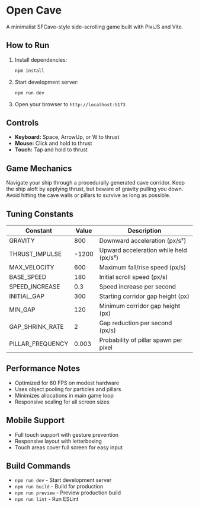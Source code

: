 # Open Cave

A minimalist SFCave-style side-scrolling game built with PixiJS and Vite.

## How to Run

1. Install dependencies:
   ```bash
   npm install
   ```

2. Start development server:
   ```bash
   npm run dev
   ```

3. Open your browser to `http://localhost:5173`

## Controls

- **Keyboard:** Space, ArrowUp, or W to thrust
- **Mouse:** Click and hold to thrust
- **Touch:** Tap and hold to thrust

## Game Mechanics

Navigate your ship through a procedurally generated cave corridor. Keep the ship aloft by applying thrust, but beware of gravity pulling you down. Avoid hitting the cave walls or pillars to survive as long as possible.

## Tuning Constants

| Constant | Value | Description |
|----------|-------|-------------|
| GRAVITY | 800 | Downward acceleration (px/s²) |
| THRUST_IMPULSE | -1200 | Upward acceleration while held (px/s²) |
| MAX_VELOCITY | 600 | Maximum fall/rise speed (px/s) |
| BASE_SPEED | 180 | Initial scroll speed (px/s) |
| SPEED_INCREASE | 0.3 | Speed increase per second |
| INITIAL_GAP | 300 | Starting corridor gap height (px) |
| MIN_GAP | 120 | Minimum corridor gap height (px) |
| GAP_SHRINK_RATE | 2 | Gap reduction per second (px/s) |
| PILLAR_FREQUENCY | 0.003 | Probability of pillar spawn per pixel |

## Performance Notes

- Optimized for 60 FPS on modest hardware
- Uses object pooling for particles and pillars
- Minimizes allocations in main game loop
- Responsive scaling for all screen sizes

## Mobile Support

- Full touch support with gesture prevention
- Responsive layout with letterboxing
- Touch areas cover full screen for easy input

## Build Commands

- `npm run dev` - Start development server
- `npm run build` - Build for production
- `npm run preview` - Preview production build
- `npm run lint` - Run ESLint
